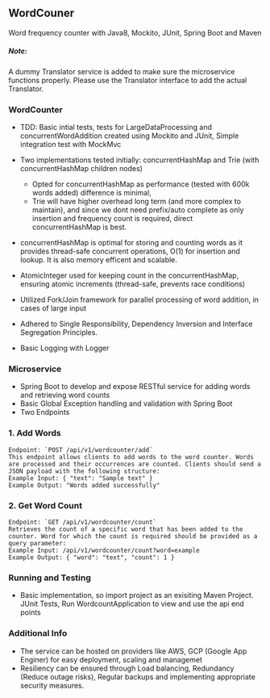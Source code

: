 ## WordCouner

 Word frequency counter with Java8, Mockito, JUnit, Spring Boot and Maven

 <h5>Note:</h5> A dummy Translator service is added to make sure the microservice functions properly. Please use the Translator interface to add the actual Translator.

<h3>WordCounter</h3>

 * TDD: Basic intial tests, tests for LargeDataProcessing and concurrentWordAddition created using Mockito and JUnit, Simple integration test with MockMvc
 * Two implementations tested initially: concurrentHashMap and Trie (with concurrentHashMap children nodes)
    * Opted for concurrentHashMap as performance (tested with 600k words added) difference is minimal, 
    * Trie will have higher overhead long term (and more complex to maintain), and since we dont need prefix/auto complete as only insertion and frequency count is required, direct concurrentHashMap is best.

 * concurrentHashMap is optimal for storing and counting words as it provides thread-safe concurrent operations, O(1) for insertion and lookup. It is also memory efficent and scalable.
 * AtomicInteger used for keeping count in the concurrentHashMap, ensuring atomic increments (thread-safe, prevents race conditions)
 * Utilized Fork/Join framework for parallel processing of word addition, in cases of large input
 * Adhered to Single Responsibility, Dependency Inversion and Interface Segregation Principles.
 * Basic Logging with Logger

<h3>Microservice</h3>

* Spring Boot to develop and expose RESTful service for adding words and retrieving word counts
* Basic Global Exception handling and validation with Spring Boot
* Two Endpoints
  
### 1. Add Words
    Endpoint: `POST /api/v1/wordcounter/add`
    This endpoint allows clients to add words to the word counter. Words are processed and their occurrences are counted. Clients should send a JSON payload with the following structure:
    Example Input: { "text": "Sample text" }
    Example Output: "Words added successfully"

### 2. Get Word Count
    Endpoint: `GET /api/v1/wordcounter/count`
    Retrieves the count of a specific word that has been added to the counter. Word for which the count is required should be provided as a query parameter:
    Example Input: /api/v1/wordcounter/count?word=example
    Example Output: { "word": "text", "count": 1 }

<h3>Running and Testing</h3>

 * Basic implementation, so import project as an exisiting Maven Project. JUnit Tests, Run WordcountApplication to view and use the api end points

<h3>Additional Info</h3>
 
 * The service can be hosted on providers like AWS, GCP (Google App Enginer) for easy deployment, scaling and managemet
 * Resiliency can be ensured through Load balancing, Redundancy (Reduce outage risks), Regular backups and implementing appropriate security measures.

